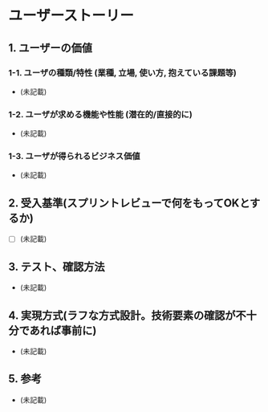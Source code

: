 # ユーザーストーリー

## 1. ユーザーの価値
### 1-1. ユーザの種類/特性 (業種, 立場, 使い方, 抱えている課題等)
- (未記載)

### 1-2. ユーザが求める機能や性能 (潜在的/直接的に)
- (未記載)

### 1-3. ユーザが得られるビジネス価値
- (未記載)

## 2. 受入基準(スプリントレビューで何をもってOKとするか)
- [ ] (未記載)

## 3. テスト、確認方法
- (未記載)

## 4. 実現方式(ラフな方式設計。技術要素の確認が不十分であれば事前に)
- (未記載)

## 5. 参考
- (未記載)
